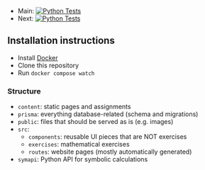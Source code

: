 - Main: [![Python Tests](https://github.com/ECAM-Brussels/e-cam/actions/workflows/tests.yaml/badge.svg?branch=main)](https://github.com/ECAM-Brussels/e-cam/actions/workflows/tests.yaml)
- Next: [![Python Tests](https://github.com/ECAM-Brussels/e-cam/actions/workflows/tests.yaml/badge.svg)](https://github.com/ECAM-Brussels/e-cam/actions/workflows/tests.yaml)

## Installation instructions

- Install [Docker](https://www.docker.com/)
- Clone this repository
- Run `docker compose watch`

### Structure

- `content`: static pages and assignments
- `prisma`: everything database-related (schema and migrations)
- `public`: files that should be served as is (e.g. images)
- `src`:
  - `components`: reusable UI pieces that are NOT exercises
  - `exercises`: mathematical exercises
  - `routes`: website pages (mostly automatically generated)
- `symapi`: Python API for symbolic calculations
